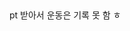 <p><img alt="" src="https://velog.velcdn.com/images/tonyhan18/post/4d21b862-b8da-4602-a36f-8b8b3b07572f/image.jpg" />
<img alt="" src="https://velog.velcdn.com/images/tonyhan18/post/e08e14d6-e4a3-44f3-98af-ff4e639da2d4/image.jpg" /></p>
<p>pt 받아서 운동은 기록 못 함 ㅎ</p>